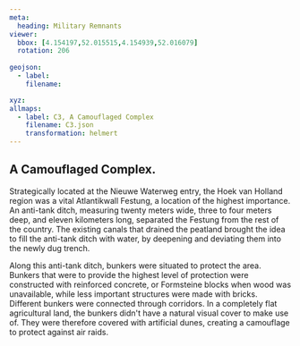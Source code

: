```yaml
---
meta:
  heading: Military Remnants
viewer:
  bbox: [4.154197,52.015515,4.154939,52.016079]
  rotation: 206
  
geojson:
  - label:
    filename: 

xyz:
allmaps:
  - label: C3, A Camouflaged Complex
    filename: C3.json
    transformation: helmert
---
```


## A Camouflaged Complex.

Strategically located at the Nieuwe Waterweg entry, the Hoek van Holland region was a vital Atlantikwall Festung, a location of the highest importance. An anti-tank ditch, measuring twenty meters wide, three to four meters deep, and eleven kilometers long, separated the Festung from the rest of the country. The existing canals that drained the peatland brought the idea to fill the anti-tank ditch with water, by deepening and deviating them into the newly dug trench.

Along this anti-tank ditch, bunkers were situated to protect the area. Bunkers that were to provide the highest level of protection were constructed with reinforced concrete, or Formsteine blocks when wood was unavailable, while less important structures were made with bricks. Different bunkers were connected through corridors. In a completely flat agricultural land, the bunkers didn't have a natural visual cover to make use of. They were therefore covered with artificial dunes, creating a camouflage to protect against air raids.